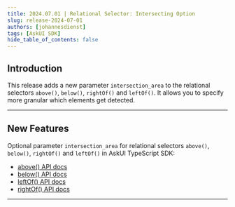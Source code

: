 ```yaml
---
title: 2024.07.01 | Relational Selector: Intersecting Option
slug: release-2024-07-01
authors: [johannesdienst]
tags: [AskUI SDK]
hide_table_of_contents: false
---
```


## Introduction
This release adds a new parameter `intersection_area` to the relational selectors `above()`, `below()`, `rightOf()` and `leftOf()`. It allows you to specify more granular which elements get detected.

---

## New Features

Optional parameter `intersection_area` for relational selectors `above()`, `below()`, `rightOf()` and `leftOf()` in AskUI TypeScript SDK:

- [above() API docs](https://docs.askui.com/docs/api/Relations/above)
- [below() API docs](https://docs.askui.com/docs/api/Relations/below)
- [leftOf() API docs](https://docs.askui.com/docs/api/Relations/leftof)
- [rightOf() API docs](https://docs.askui.com/docs/api/Relations/rightof)

---
